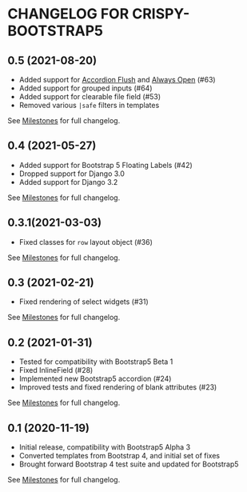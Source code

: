 # CHANGELOG FOR CRISPY-BOOTSTRAP5

## 0.5 (2021-08-20)
* Added support for [Accordion Flush](https://getbootstrap.com/docs/5.0/components/accordion/#flush) and 
  [Always Open](https://getbootstrap.com/docs/5.0/components/accordion/#always-open) (#63)
* Added support for grouped inputs (#64)
* Added support for clearable file field (#53)
* Removed various `|safe` filters in templates

See [Milestones](https://github.com/django-crispy-forms/crispy-bootstrap5/milestone/6?closed=1) for full changelog.


## 0.4 (2021-05-27)
* Added support for Bootstrap 5 Floating Labels (#42)
* Dropped support for Django 3.0
* Added support for Django 3.2

See [Milestones](https://github.com/django-crispy-forms/crispy-bootstrap5/milestone/5?closed=1) for full changelog.

## 0.3.1(2021-03-03)
* Fixed classes for `row` layout object (#36)

See [Milestones](https://github.com/django-crispy-forms/crispy-bootstrap5/milestone/4?closed=1) for full changelog.

## 0.3 (2021-02-21)
* Fixed rendering of select widgets (#31)

See [Milestones](https://github.com/django-crispy-forms/crispy-bootstrap5/milestone/3?closed=1) for full changelog.

## 0.2 (2021-01-31)
* Tested for compatibility with Bootstrap5 Beta 1
* Fixed InlineField (#28)
* Implemented new Bootstrap5 accordion (#24)
* Improved tests and fixed rendering of blank attributes (#23) 

See [Milestones](https://github.com/django-crispy-forms/crispy-bootstrap5/milestone/2) for full changelog.

## 0.1 (2020-11-19)
* Initial release, compatibility with Bootstrap5 Alpha 3
* Converted templates from Bootstrap 4, and initial set of fixes
* Brought forward Bootstrap 4 test suite and updated for Bootstrap5

See [Milestones](https://github.com/django-crispy-forms/crispy-bootstrap5/milestone/1) for full changelog. 
